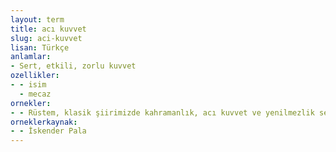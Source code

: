 ```yaml
---
layout: term
title: acı kuvvet
slug: aci-kuvvet
lisan: Türkçe
anlamlar:
- Sert, etkili, zorlu kuvvet
ozellikler:
- - isim
  - mecaz
ornekler:
- - Rüstem, klasik şiirimizde kahramanlık, acı kuvvet ve yenilmezlik sembolü olarak anılır.
orneklerkaynak:
- - İskender Pala
---
```

